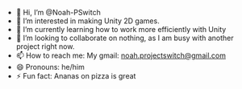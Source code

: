- 👋 Hi, I’m @Noah-PSwitch
- 👀 I’m interested in making Unity 2D games.
- 🌱 I’m currently learning how to work more efficiently with Unity
- 💞️ I’m looking to collaborate on nothing, as I am busy with another project right now.
- 📫 How to reach me: My gmail: noah.projectswitch@gmail.com
- 😄 Pronouns: he/him
- ⚡ Fun fact: Ananas on pizza is great 

<!---
Noah-PSwitch/Noah-PSwitch is a ✨ special ✨ repository because its `README.md` (this file) appears on your GitHub profile.
You can click the Preview link to take a look at your changes.
--->
